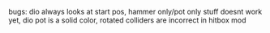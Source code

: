 bugs: dio always looks at start pos, hammer only/pot only stuff doesnt work yet, dio pot is a solid color, rotated colliders are incorrect in hitbox mod
